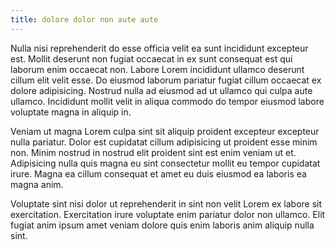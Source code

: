 ```yaml
---
title: dolore dolor non aute aute
---
```


Nulla nisi reprehenderit do esse officia velit ea sunt incididunt excepteur est. Mollit deserunt non fugiat occaecat in ex sunt consequat est qui laborum enim occaecat non. Labore Lorem incididunt ullamco deserunt cillum elit velit esse. Do eiusmod laborum pariatur fugiat cillum occaecat ex dolore adipisicing. Nostrud nulla ad eiusmod ad ut ullamco qui culpa aute ullamco. Incididunt mollit velit in aliqua commodo do tempor eiusmod labore voluptate magna in aliquip in.

Veniam ut magna Lorem culpa sint sit aliquip proident excepteur excepteur nulla pariatur. Dolor est cupidatat cillum adipisicing ut proident esse minim non. Minim nostrud in nostrud elit proident sint est enim veniam ut et. Adipisicing nulla quis magna eu sint consectetur mollit eu tempor cupidatat irure. Magna ea cillum consequat et amet eu duis eiusmod ea laboris ea magna anim.

Voluptate sint nisi dolor ut reprehenderit in sint non velit Lorem ex labore sit exercitation. Exercitation irure voluptate enim pariatur dolor non ullamco. Elit fugiat anim ipsum amet veniam dolore quis enim laboris anim aliquip nulla sint.